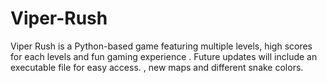 # Viper-Rush
Viper Rush is a Python-based game featuring multiple levels, high scores for each levels and fun gaming experience . Future updates will include an executable file for easy access. , new maps and different snake colors.
